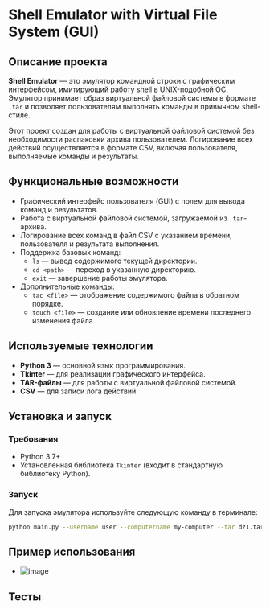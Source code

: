 # Shell Emulator with Virtual File System (GUI)

## Описание проекта

**Shell Emulator** — это эмулятор командной строки с графическим интерфейсом, имитирующий работу shell в UNIX-подобной ОС. Эмулятор принимает образ виртуальной файловой системы в формате `.tar` и позволяет пользователям выполнять команды в привычном shell-стиле.

Этот проект создан для работы с виртуальной файловой системой без необходимости распаковки архива пользователем. Логирование всех действий осуществляется в формате CSV, включая пользователя, выполняемые команды и результаты.

## Функциональные возможности

- Графический интерфейс пользователя (GUI) с полем для вывода команд и результатов.
- Работа с виртуальной файловой системой, загружаемой из `.tar`-архива.
- Логирование всех команд в файл CSV с указанием времени, пользователя и результата выполнения.
- Поддержка базовых команд:
  - `ls` — вывод содержимого текущей директории.
  - `cd <path>` — переход в указанную директорию.
  - `exit` — завершение работы эмулятора.
- Дополнительные команды:
  - `tac <file>` — отображение содержимого файла в обратном порядке.
  - `touch <file>` — создание или обновление времени последнего изменения файла.

## Используемые технологии

- **Python 3** — основной язык программирования.
- **Tkinter** — для реализации графического интерфейса.
- **TAR-файлы** — для работы с виртуальной файловой системой.
- **CSV** — для записи лога действий.

## Установка и запуск

### Требования
- Python 3.7+
- Установленная библиотека `Tkinter` (входит в стандартную библиотеку Python).

### Запуск

Для запуска эмулятора используйте следующую команду в терминале:

```bash
python main.py --username user --computername my-computer --tar dz1.tar --log actions_log.csv
```

## Пример использования 
- ![image](https://github.com/user-attachments/assets/bd2ae524-b27f-4d81-a895-9510357e33a3)
## Тесты









